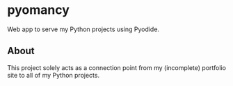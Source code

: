 # pyomancy
Web app to serve my Python projects using Pyodide.

## About
This project solely acts as a connection point from my (incomplete) portfolio site to all of my Python projects.
